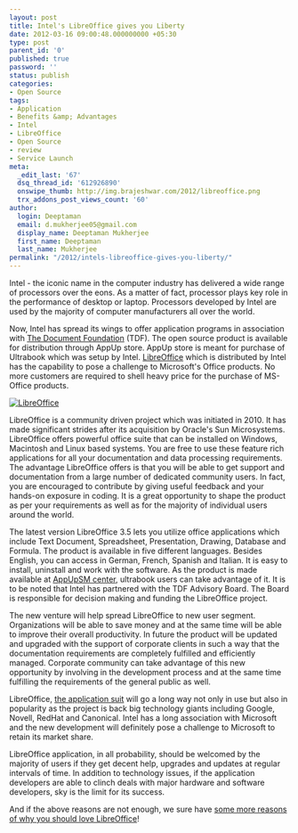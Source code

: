 ```yaml
---
layout: post
title: Intel's LibreOffice gives you Liberty
date: 2012-03-16 09:00:48.000000000 +05:30
type: post
parent_id: '0'
published: true
password: ''
status: publish
categories:
- Open Source
tags:
- Application
- Benefits &amp; Advantages
- Intel
- LibreOffice
- Open Source
- review
- Service Launch
meta:
  _edit_last: '67'
  dsq_thread_id: '612926890'
  onswipe_thumb: http://img.brajeshwar.com/2012/libreoffice.png
  trx_addons_post_views_count: '60'
author:
  login: Deeptaman
  email: d.mukherjee05@gmail.com
  display_name: Deeptaman Mukherjee
  first_name: Deeptaman
  last_name: Mukherjee
permalink: "/2012/intels-libreoffice-gives-you-liberty/"
---
```

<p>Intel - the iconic name in the computer industry has delivered a wide range of processors over the eons. As a matter of fact, processor plays key role in the performance of desktop or laptop. Processors developed by Intel are used by the majority of computer manufacturers all over the world. </p>
<p>Now, Intel has spread its wings to offer application programs in association with <a href="http://www.documentfoundation.org/">The Document Foundation</a> (TDF). The open source product is available for distribution through AppUp store. AppUp store is meant for purchase of Ultrabook which was setup by Intel. <a href="http://www.libreoffice.org/">LibreOffice</a> which is distributed by Intel has the capability to pose a challenge to Microsoft's Office products. No more customers are required to shell heavy price for the purchase of MS-Office products.</p>

<p><a href="http://www.libreoffice.org/"><img src="/static/2012/03/libreoffice.png" alt="LibreOffice" class="alignleft" /></a></p>
<p>LibreOffice is a community driven project which was initiated in 2010. It has made significant strides after its acquisition by Oracle's Sun Microsystems. LibreOffice offers powerful office suite that can be installed on Windows, Macintosh and Linux based systems. You are free to use these feature rich applications for all your documentation and data processing requirements. The advantage LibreOffice offers is that you will be able to get support and documentation from a large number of dedicated community users. In fact, you are encouraged to contribute by giving useful feedback and your hands-on exposure in coding. It is a great opportunity to shape the product as per your requirements as well as for the majority of individual users around the world. </p>
<p>The latest version LibreOffice 3.5 lets you utilize office applications which include Text Document, Spreadsheet, Presentation, Drawing, Database and Formula. The product is available in five different languages. Besides English, you can access in German, French, Spanish and Italian. It is easy to install, uninstall and work with the software. As the product is made available at <a href="http://www.engadget.com/2010/01/07/intel-launches-appup-center-app-store-for-netbooks/">AppUpSM center</a>, ultrabook users can take advantage of it. It is to be noted that Intel has partnered with the TDF Advisory Board. The Board is responsible for decision making and funding the LibreOffice project. </p>
<p>The new venture will help spread LibreOffice to new user segment. Organizations will be able to save money and at the same time will be able to improve their overall productivity. In future the product will be updated and upgraded with the support of corporate clients in such a way that the documentation requirements are completely fulfilled and efficiently managed. Corporate community can take advantage of this new opportunity by involving in the development process and at the same time fulfilling the requirements of the general public as well. </p>
<p>LibreOffice, <a href="http://www.libreoffice.org/download/">the application suit</a> will go a long way not only in use but also in popularity as the project is back big technology giants including Google, Novell, RedHat and Canonical. Intel has a long association with Microsoft and the new development will definitely pose a challenge to Microsoft to retain its market share. </p>
<p>LibreOffice application, in all probability, should be welcomed by the majority of users if they get decent help, upgrades and updates at regular intervals of time. In addition to technology issues, if the application developers are able to clinch deals with major hardware and software developers, sky is the limit for its success. </p>
<p>And if the above reasons are not enough, we sure have <a href="http://brajeshwar.wpengine.com/2010/love-libreoffice-for-four-special-reasons/">some more reasons of why you should love LibreOffice</a>!</p>
